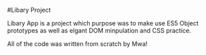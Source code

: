 #Libary Project

Libary App is a  project which purpose was to make use ES5 Object prototypes as well as elgant DOM minpulation and CSS practice. 


All of the code was written from scratch by Mwa!
